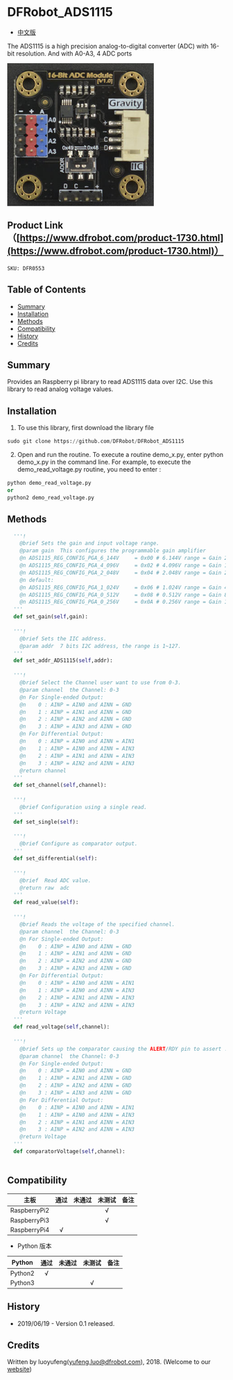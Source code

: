 # DFRobot_ADS1115

* [中文版](./README_CN.md)

The ADS1115 is a high precision analog-to-digital converter (ADC) with 16-bit resolution. And with A0-A3, 4 ADC ports


![产品效果图](../../resources/images/DFR0553.png)

## Product Link（[https://www.dfrobot.com/product-1730.html](https://www.dfrobot.com/product-1730.html)）
    SKU: DFR0553

## Table of Contents
* [Summary](#summary)
* [Installation](#installation)
* [Methods](#methods)
* [Compatibility](#compatibility)
* [History](#history)
* [Credits](#credits)

## Summary
Provides an Raspberry pi library to read ADS1115 data over I2C. Use this library to read analog voltage values.


## Installation
1. To use this library, first download the library file<br>
```python
sudo git clone https://github.com/DFRobot/DFRobot_ADS1115
```
2. Open and run the routine. To execute a routine demo_x.py, enter python demo_x.py in the command line. For example, to execute the demo_read_voltage.py routine, you need to enter :<br>

```python
python demo_read_voltage.py 
or
python2 demo_read_voltage.py 
```


## Methods

```python
  '''!
    @brief Sets the gain and input voltage range.
    @param gain  This configures the programmable gain amplifier
    @n ADS1115_REG_CONFIG_PGA_6_144V     = 0x00 # 6.144V range = Gain 2/3
    @n ADS1115_REG_CONFIG_PGA_4_096V     = 0x02 # 4.096V range = Gain 1
    @n ADS1115_REG_CONFIG_PGA_2_048V     = 0x04 # 2.048V range = Gain 2
    @n default:
    @n ADS1115_REG_CONFIG_PGA_1_024V     = 0x06 # 1.024V range = Gain 4
    @n ADS1115_REG_CONFIG_PGA_0_512V     = 0x08 # 0.512V range = Gain 8
    @n ADS1115_REG_CONFIG_PGA_0_256V     = 0x0A # 0.256V range = Gain 16
  '''
  def set_gain(self,gain):
		
  '''!
    @brief Sets the IIC address.
    @param addr  7 bits I2C address, the range is 1~127.
  '''	
  def set_addr_ADS1115(self,addr):
		
  '''!
    @brief Select the Channel user want to use from 0-3.
    @param channel  the Channel: 0-3
    @n For Single-ended Output: 
    @n    0 : AINP = AIN0 and AINN = GND
    @n    1 : AINP = AIN1 and AINN = GND
    @n    2 : AINP = AIN2 and AINN = GND
    @n    3 : AINP = AIN3 and AINN = GND
    @n For Differential Output:
    @n    0 : AINP = AIN0 and AINN = AIN1
    @n    1 : AINP = AIN0 and AINN = AIN3
    @n    2 : AINP = AIN1 and AINN = AIN3
    @n    3 : AINP = AIN2 and AINN = AIN3
    @return channel
  '''
  def set_channel(self,channel):
	
  '''!
    @brief Configuration using a single read.
  '''
  def set_single(self):
	
  '''!
    @brief Configure as comparator output.
  '''
  def set_differential(self):

  '''!
    @brief  Read ADC value.
    @return raw  adc
  '''	
  def read_value(self):

  '''!
    @brief Reads the voltage of the specified channel.
    @param channel  the Channel: 0-3
    @n For Single-ended Output: 
    @n    0 : AINP = AIN0 and AINN = GND
    @n    1 : AINP = AIN1 and AINN = GND
    @n    2 : AINP = AIN2 and AINN = GND
    @n    3 : AINP = AIN3 and AINN = GND
    @n For Differential Output:
    @n    0 : AINP = AIN0 and AINN = AIN1
    @n    1 : AINP = AIN0 and AINN = AIN3
    @n    2 : AINP = AIN1 and AINN = AIN3
    @n    3 : AINP = AIN2 and AINN = AIN3
    @return Voltage
  '''
  def read_voltage(self,channel):
		
  '''!
    @brief Sets up the comparator causing the ALERT/RDY pin to assert .
    @param channel  the Channel: 0-3
    @n For Single-ended Output: 
    @n    0 : AINP = AIN0 and AINN = GND
    @n    1 : AINP = AIN1 and AINN = GND
    @n    2 : AINP = AIN2 and AINN = GND
    @n    3 : AINP = AIN3 and AINN = GND
    @n For Differential Output:
    @n    0 : AINP = AIN0 and AINN = AIN1
    @n    1 : AINP = AIN0 and AINN = AIN3
    @n    2 : AINP = AIN1 and AINN = AIN3
    @n    3 : AINP = AIN2 and AINN = AIN3
    @return Voltage
  '''
  def comparatorVoltage(self,channel):
		
```

## Compatibility

| 主板         | 通过 | 未通过 | 未测试 | 备注 |
| ------------ | :--: | :----: | :----: | :--: |
| RaspberryPi2 |      |        |   √    |      |
| RaspberryPi3 |      |        |   √    |      |
| RaspberryPi4 |  √   |        |        |      |

* Python 版本

| Python  | 通过 | 未通过 | 未测试 | 备注 |
| ------- | :--: | :----: | :----: | ---- |
| Python2 |  √   |        |        |      |
| Python3 |     |        |    √   |      |

## History

- 2019/06/19 - Version 0.1 released.

## Credits

Written by luoyufeng(yufeng.luo@dfrobot.com), 2018. (Welcome to our [website](https://www.dfrobot.com/))
